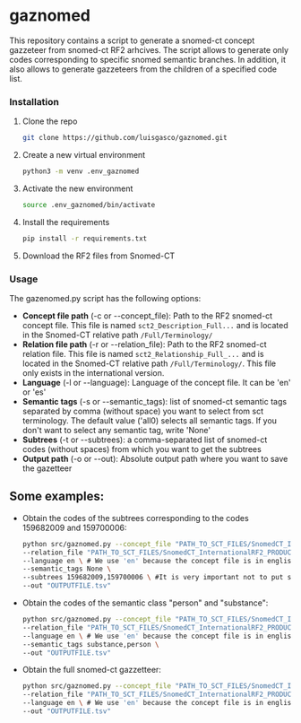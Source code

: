 # gaznomed
This repository contains a script to generate a snomed-ct concept gazzeteer from snomed-ct RF2 arhcives. The script allows to generate only codes corresponding to specific snomed semantic branches. In addition, it also allows to generate gazzeteers from the children of a specified code list.



### Installation

1. Clone the repo

   ```sh
   git clone https://github.com/luisgasco/gaznomed.git
   ```

2. Create a new virtual environment

   ```sh
   python3 -m venv .env_gaznomed
   ```

3. Activate the new environment

   ```sh
   source .env_gaznomed/bin/activate
   ```

4. Install the requirements

    ```sh
    pip install -r requirements.txt
    ```

5. Download the RF2 files from Snomed-CT

### Usage
The gazenomed.py script has the following options:


- **Concept file path** (-c or --concept_file): Path to the RF2 snomed-ct concept file. This file is named `sct2_Description_Full...` and is located in the Snomed-CT relative path `/Full/Terminology/`
- **Relation file path** (-r or --relation_file): Path to the RF2 snomed-ct relation file. This file is named `sct2_Relationship_Full_...` and is located in the Snomed-CT relative path `/Full/Terminology/`. This file only exists in the international version.
- **Language** (-l or --language): Language of the concept file. It can be 'en' or 'es'
- **Semantic tags** (-s or --semantic_tags): list of snomed-ct semantic tags separated by comma (without space) you want to select from sct terminology. The default value ('all0) selects all semantic tags. If you don't want to select any semantic tag, write 'None'
- **Subtrees** (-t or --subtrees): a comma-separated list of snomed-ct codes (without spaces) from which you want to get the subtrees
- **Output path** (-o or --out): Absolute output path where you want to save the gazetteer

## Some examples: 

- Obtain the codes of the subtrees corresponding to the codes 159682009 and 159700006: 
    ```bash
    python src/gaznomed.py --concept_file "PATH_TO_SCT_FILES/SnomedCT_InternationalRF2_PRODUCTION_20210731T120000Z/Full/Terminology/sct2_Description_Full-en_INT_20210731.txt" \
    --relation_file "PATH_TO_SCT_FILES/SnomedCT_InternationalRF2_PRODUCTION_20210731T120000Z/Full/Terminology/sct2_Relationship_Full_INT_20210731.txt" \
    --language en \ # We use 'en' because the concept file is in english
    --semantic_tags None \
    --subtrees 159682009,159700006 \ #It is very important not to put spaces after commas
    --out "OUTPUTFILE.tsv"
    ```

- Obtain the codes of the semantic class "person" and "substance":
    ```bash
    python src/gaznomed.py --concept_file "PATH_TO_SCT_FILES/SnomedCT_InternationalRF2_PRODUCTION_20210731T120000Z/Full/Terminology/sct2_Description_Full-en_INT_20210731.txt" \
    --relation_file "PATH_TO_SCT_FILES/SnomedCT_InternationalRF2_PRODUCTION_20210731T120000Z/Full/Terminology/sct2_Relationship_Full_INT_20210731.txt" \
    --language en \ # We use 'en' because the concept file is in english
    --semantic_tags substance,person \
    --out "OUTPUTFILE.tsv"
    ```

- Obtain the full snomed-ct gazzetteer:
    ```bash
    python src/gaznomed.py --concept_file "PATH_TO_SCT_FILES/SnomedCT_InternationalRF2_PRODUCTION_20210731T120000Z/Full/Terminology/sct2_Description_Full-en_INT_20210731.txt" \
    --relation_file "PATH_TO_SCT_FILES/SnomedCT_InternationalRF2_PRODUCTION_20210731T120000Z/Full/Terminology/sct2_Relationship_Full_INT_20210731.txt" \
    --language en \ # We use 'en' because the concept file is in english
    --out "OUTPUTFILE.tsv"
    ```
